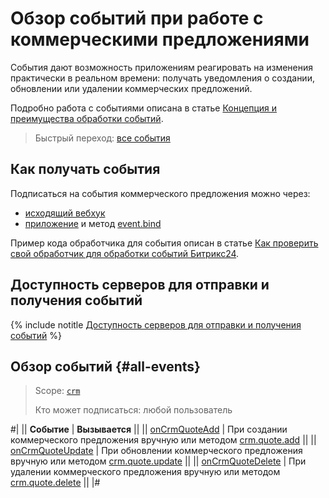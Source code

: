 # Обзор событий при работе с коммерческими предложениями

События дают возможность приложениям реагировать на изменения практически в реальном времени: получать уведомления о создании, обновлении или удалении коммерческих предложений.

Подробно работа с событиями описана в статье [Концепция и преимущества обработки событий](../../../events/index.md).

> Быстрый переход: [все события](#all-events)

## Как получать события

Подписаться на события коммерческого предложения можно через:

- [исходящий вебхук](../../../../local-integrations/local-webhooks.md)
- [приложение](../../../app-installation/index.md) и метод [event.bind](../../../events/event-bind.md)

Пример кода обработчика для события описан в статье [Как проверить свой обработчик для обработки событий Битрикс24](../../../events/test-handler.md).

## Доступность серверов для отправки и получения событий

{% include notitle [Доступность серверов для отправки и получения событий](../../../../_includes/events-index.md) %}

## Обзор событий {#all-events}

> Scope: [`crm`](../../../scopes/permissions.md)
>
> Кто может подписаться: любой пользователь

#|
|| **Событие** | **Вызывается** ||
|| [onCrmQuoteAdd](./on-crm-quote-add.md) | При создании коммерческого предложения вручную или методом [crm.quote.add](../crm-quote-add.md) ||
|| [onCrmQuoteUpdate](./on-crm-quote-update.md) | При обновлении коммерческого предложения вручную или методом [crm.quote.update](../crm-quote-update.md) ||
|| [onCrmQuoteDelete](./on-crm-quote-delete.md) | При удалении коммерческого предложения вручную или методом [crm.quote.delete](../crm-quote-delete.md) ||
|#